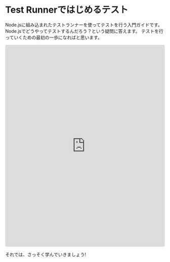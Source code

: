 # Test Runnerではじめるテスト

Node.jsに組み込まれたテストランナーを使ってテストを行う入門ガイドです。
Node.jsでどうやってテストするんだろう？という疑問に答えます。
テストを行っていくための最初の一歩になればと思います。

<!-- NOTE: terminal=watch は現在 Node.js v18 では機能しないため使用しない -->
<iframe
  src="https://stackblitz.com/github/kou029w/nodejs-hands-on/tree/main/templates/template?embed=1&view=editor&terminal=test&file=sum.js,sum.test.js"
  style="
    width: 100%;
    height: 640px;
    border: 0;
    border-radius: 4px;
    overflow: hidden;
  "
  title="template"
></iframe>

それでは、さっそく学んでいきましょう!

